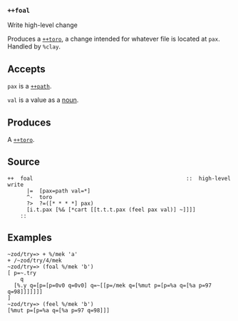 
### `++foal`

Write high-level change

Produces a [`++toro`](), a change intended for whatever file is located
at `pax`. Handled by `%clay`.

Accepts
-------

`pax` is a [`++path`]().

`val` is a value as a [noun]().

Produces
--------

A [`++toro`]().

Source
------

    ++  foal                                                ::  high-level write
          |=  [pax=path val=*]
          ^-  toro
          ?>  ?=([* * * *] pax)
          [i.t.pax [%& [*cart [[t.t.t.pax (feel pax val)] ~]]]]
        ::

Examples
--------

    ~zod/try=> + %/mek 'a'
    + /~zod/try/4/mek
    ~zod/try=> (foal %/mek 'b')
    [ p=~.try
        q
      [%.y q=[p=[p=0v0 q=0v0] q=~[[p=/mek q=[%mut p=[p=%a q=[%a p=97 q=98]]]]]]]
    ]
    ~zod/try=> (feel %/mek 'b')
    [%mut p=[p=%a q=[%a p=97 q=98]]]

